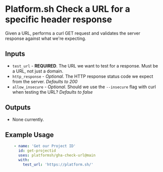 # Platform.sh Check a URL for a specific header response

Given a URL, performs a curl GET request and validates the server response against what we're expecting.  

## Inputs
* `test_url` - **REQUIRED**. The URL we want to test for a response. Must be a URL, not just a domain.
* `http_response` - _Optional_. The HTTP response status code we expect from the server. _Defaults to 200_
* `allow_insecure` - _Optional_. Should we use the `--insecure` flag with curl when testing the URL? _Defaults to false_

## Outputs
* None currently. 

## Example Usage
```yaml
    - name: 'Get our Project ID'
      id: get-projectid
      uses: platformsh/gha-check-url@main
      with:
        test_url: 'https://platform.sh/'

```


